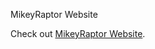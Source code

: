 MikeyRaptor Website 

<p>Check out <a href="[https://www.freecodecamp.org/](https://mikeyraptor.github.io/)" target="_blank">MikeyRaptor Website</a>.</p>

